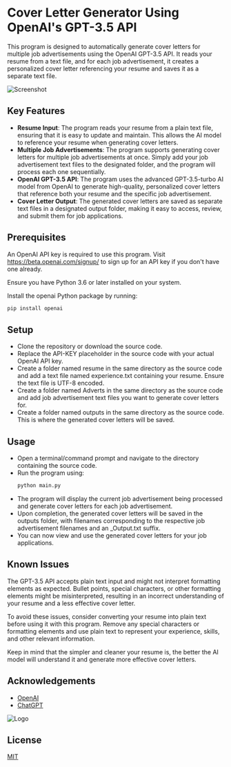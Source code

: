 
# Cover Letter Generator Using OpenAI's GPT-3.5 API

This program is designed to automatically generate cover letters for multiple job advertisements using the OpenAI GPT-3.5 API. It reads your resume from a text file, and for each job advertisement, it creates a personalized cover letter referencing your resume and saves it as a separate text file.


![Screenshot](https://i.gyazo.com/8cf3c0f2132d604a0aae9498246bc96d.png)

## Key Features

- **Resume Input**: The program reads your resume from a plain text file, ensuring that it is easy to update and maintain. This allows the AI model to reference your resume when generating cover letters.
- **Multiple Job Advertisements**: The program supports generating cover letters for multiple job advertisements at once. Simply add your job advertisement text files to the designated folder, and the program will process each one sequentially.
- **OpenAI GPT-3.5 API**: The program uses the advanced GPT-3.5-turbo AI model from OpenAI to generate high-quality, personalized cover letters that reference both your resume and the specific job advertisement.
- **Cover Letter Output**: The generated cover letters are saved as separate text files in a designated output folder, making it easy to access, review, and submit them for job applications.

## Prerequisites

An OpenAI API key is required to use this program. Visit https://beta.openai.com/signup/ to sign up for an API key if you don't have one already.

Ensure you have Python 3.6 or later installed on your system.

Install the openai Python package by running:
```bash
pip install openai
```
## Setup

- Clone the repository or download the source code.
- Replace the API-KEY placeholder in the source code with your actual OpenAI API key.
- Create a folder named resume in the same directory as the source code and add a text file named experience.txt containing your resume. Ensure the text file is UTF-8 encoded.
- Create a folder named Adverts in the same directory as the source code and add job advertisement text files you want to generate cover letters for.
- Create a folder named outputs in the same directory as the source code. This is where the generated cover letters will be saved.


## Usage

- Open a terminal/command prompt and navigate to the directory containing the source code.
- Run the program using:
  ```bash
  python main.py
  ```
- The program will display the current job advertisement being processed and generate cover letters for each job advertisement.
- Upon completion, the generated cover letters will be saved in the outputs folder, with filenames corresponding to the respective job advertisement filenames and an _Output.txt suffix.
- You can now view and use the generated cover letters for your job applications.

## Known Issues

The GPT-3.5 API accepts plain text input and might not interpret formatting elements as expected. Bullet points, special characters, or other formatting elements might be misinterpreted, resulting in an incorrect understanding of your resume and a less effective cover letter.

To avoid these issues, consider converting your resume into plain text before using it with this program. Remove any special characters or formatting elements and use plain text to represent your experience, skills, and other relevant information.

Keep in mind that the simpler and cleaner your resume is, the better the AI model will understand it and generate more effective cover letters.

## Acknowledgements

 - [OpenAI](https://github.com/openai/openai-python)
 - [ChatGPT](https://openai.com/blog/chatgpt)

![Logo](https://i.imgur.com/BBhcHDx.gif)


## License

[MIT](https://choosealicense.com/licenses/mit/)


